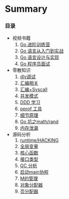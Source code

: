 # Summary

### 目录
* 视频书籍
  1. [Go 进阶训练营](docs/go-advanced-training.md)
  1. [Go 语言从入门到实战](docs/go-from-entry-to-practice.md)
  1. [Go 语言设计与实现](docs/go-language-design-and-implementation.md)
  1. [Go 程序员面试](docs/go-interview.md)
* 零散知识
  1. [dlv调试](docs/go-dlv.md)
  1. [汇编相关](docs/go-compilation.md)
  1. [汇编+Syscall](docs/go-compilation-syscall.md)
  1. [并发模式](docs/go-concurrency-patterns.md)
  1. [DDD 学习](docs/go-ddd.md)
  1. [pprof 工具](docs/go-pprof.md)
  1. [细节原理](docs/go-principle-of-detail.md)
  1. [Go 坑之math/rand](docs/hole-rand.md)
  1. [内存泄漏](docs/memory-leak.md)
* 源码分析
  1. [runtime/HACKING](docs/source-code-runtime-hacking.md)
  1. [全局变量](docs/source-code-global-variable.md)
  1. [核心函数](docs/source-code-core-functions.md)
  1. [接口类型](docs/source_interface.md)
  1. [GC 分析](docs/source-code-gc.md)
  1. [启动main协程](docs/source-code-main-goroutine.md)
  1. [M的管理](docs/source-code-m-thread.md)
  1. [对象分配器](docs/source-code-mallocgc.md)
  1. [页分配器](docs/source-code-mheap.md)
